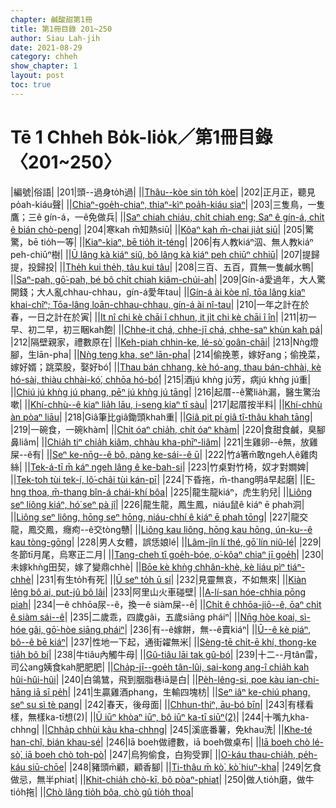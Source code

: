 ```yaml
---
chapter: 鹹酸甜第1冊
title: 第1冊目錄 201~250
author: Siau Lah-jih
date: 2021-08-29
category: chheh
show_chapter: 1
layout: post
toc: true
---
```


# Tē 1 Chheh Bo̍k-lio̍k／第1冊目錄 〈201~250〉

|編號|俗語|
|201|頭--過身to̍h過|
||[Thâu--kòe sin to̍h kòe](04-01.html)|
|202|正月正，聽見po̍ah-kiáu聲|
||[Chiaⁿ-goe̍h-chiaⁿ, thiaⁿ-kìⁿ poa̍h-kiáu siaⁿ](04-02.html)|
|203|三隻鳥，一隻鷹；三ê gín-á，一ê免做兵|
||[Saⁿ chiah chiáu, chi̍t chiah eng; Saⁿ ê gín-á, chi̍t ê bián chò-peng](04-03.html)|
|204|寒kah m̄知熱siū|
||[Kôaⁿ kah m̄-chai jia̍t siū](04-04.html)|
|205|驚驚，bē tio̍h一等|
||[Kiaⁿ-kiaⁿ, bē tio̍h it-téng](04-05.html)|
|206|有人教kiáⁿ泅、無人教kiáⁿ peh-chiūⁿ樹|
||[Ū lâng kà kiáⁿ siû, bô lâng kà kiáⁿ peh chiūⁿ chhiū](04-06.html)|
|207|提歸提，投歸投|
||[The̍h kui the̍h, tâu kui tâu](04-07.html)|
|208|三百、五百，買無一隻鹹水鴨|
||[Saⁿ-pah, gō͘-pah, bé bô chi̍t chiah kiâm-chúi-ah](04-08.html)|
|209|Gín-á愛過年，大人驚開錢；大人亂chhau-chhau，gín-á愛年tau|
||[Gín-á ài kòe nî, tōa lâng kiaⁿ khai-chîⁿ; Tōa-lâng loān-chhau-chhau, gín-á ài nî-tau](04-09.html)|
|210|一年之計在於春，一日之計在於寅|
||[It nî chi kè chāi î chhun, it ji̍t chi kè chāi î în](04-10.html)|
|211|初一早、初二早，初三睏kah飽|
||[Chhe-it chá, chhe-jī chá, chhe-saⁿ khùn kah pá](04-11.html)|
|212|隔壁親家，禮數原在|
||[Keh-piah chhin-ke, lé-sò͘ goân-chāi](04-12.html)|
|213|Nǹg燈腳，生lān-pha|
||[Nǹg teng kha, seⁿ lān-pha](04-13.html)|
|214|偷挽蔥，嫁好ang；偷挽菜，嫁好婿；跳菜股，娶好bó͘|
||[Thau bán chhang, kè hó-ang, thau bán-chhài, kè hó-sài, thiàu chhài-kó͘, chhōa hó-bó͘](04-14.html)|
|215|酒jú khǹg jú芳，病jú khǹg jú重|
||[Chiú jú khǹg jú phang, pēⁿ jú khǹg jú tāng](04-15.html)|
|216|起厝--ê驚lia̍h漏，醫生驚治嗽|
||[Khí-chhù--ê kiaⁿ lia̍h lāu, i-seng kiaⁿ tī sàu](04-16.html)|
|217|起厝按半料|
||[Khí-chhù àn pòaⁿ liāu](04-17.html)|
|218|Giâ筆比giâ鋤頭khah重|
||[Giâ pit pí giâ tî-thâu khah tāng](04-18.html)|
|219|一碗食，一碗khàm|
||[Chi̍t óaⁿ chia̍h, chi̍t óaⁿ khàm](04-19.html)|
|220|食甜食鹹，臭腳鼻liâm|
||[Chia̍h tiⁿ chia̍h kiâm, chhàu kha-phīⁿ-liâm](04-20.html)|
|221|生雞卵--ê無，放雞屎--ê有|
||[Seⁿ ke-nn̄g--ê bô, pàng ke-sái--ê ū](04-21.html)|
|222|竹á箸m̄敢ngeh人ê雞肉絲|
||[Tek-á-tī m̄ káⁿ ngeh lâng ê ke-bah-si](04-22.html)|
|223|竹桌對竹椅，奴才對𡢃婢|
||[Tek-toh tùi tek-í, lô͘-châi tùi kán-pī](04-23.html)|
|224|下昏拖，m̄-thang明á早起磨|
||[E-hng thoa, m̄-thang bîn-á chái-khí bôa](04-24.html)|
|225|龍生龍kiáⁿ，虎生豹兒|
||[Liông seⁿ liông kiáⁿ, hó͘ seⁿ pà jî](04-25.html)|
|226|龍生龍，鳳生鳳，niáu鼠ê kiáⁿ ē phah洞|
||[Liông seⁿ liông, hōng seⁿ hōng, niáu-chhí ê kiáⁿ ē phah tōng](04-26.html)|
|227|龍交龍，鳳交鳳，癮痀--ê交tòng戇|
||[Liông kau liông, hōng kau hōng, ún-ku--ê kau tòng-gōng](04-27.html)|
|228|男人女體，誤恁娘lé|
||[Lâm-jîn lí thé, gō͘ lín niû-lé](04-28.html)|
|229|冬節tī月尾，烏寒正二月|
||[Tang-cheh tī goe̍h-bóe, o͘-kôaⁿ chiaⁿ jī goe̍h](04-29.html)|
|230|未嫁khǹg田契，嫁了變鼎chhè|
||[Bōe kè khǹg chhân-khè, kè liáu pìⁿ tiáⁿ-chhè](04-30.html)|
|231|有生to̍h有死|
||[Ū seⁿ to̍h ū sí](05-01.html)|
|232|見靈無哀，不如無來|
||[Kiàn lêng bô ai, put-jû bô lâi](05-02.html)|
|233|阿里山火車碰壁|
||[A-lí-san hóe-chhia pōng piah](05-03.html)|
|234|一ê chhōa尿--ê，換一ê siàm屎--ê|
||[Chi̍t ê chhōa-jiō--ê, ōaⁿ chi̍t ê siàm sái--ê](05-04.html)|
|235|二歲乖，四歲gâi，五歲siāng pháiⁿ|
||[Nn̄g hòe koai, sì-hóe gâi, gō͘-hòe siāng pháiⁿ](05-05.html)|
|236|有--ê嫁餅，無--ê賣kiáⁿ|
||[Ū--ê kè piáⁿ, bô--ê bē kiáⁿ](05-06.html)|
|237|性地一下起，通街糴無米|
||[Sèng-tē chi̍t-ē khí, thong-ke tia̍h bô bí](05-07.html)|
|238|牛tiâu內觸牛母|
||[Gû-tiâu lāi tak gû-bó](05-08.html)|
|239|十二--月tân雷，司公ang姨食kah肥肥肥|
||[Cha̍p-jī--goe̍h tân-lûi, sai-kong ang-î chia̍h kah hûi-hûi-hûi](05-09.html)|
|240|白鴒鷥，飛到胭脂巷iā是白|
||[Pe̍h-lêng-si, poe kàu ian-chi-hāng iā sī pe̍h](05-10.html)|
|241|生贏雞酒phang，生輸四塊枋|
||[Seⁿ iâⁿ ke-chiú phang, seⁿ su sì tè pang](05-11.html)|
|242|春天，後母面|
||[Chhun-thiⁿ, āu-bó bīn](05-12.html)|
|243|有樣看樣，無樣ka-tī想(2)|
||[Ū iūⁿ khòaⁿ iūⁿ, bô iūⁿ ka-tī siūⁿ(2)](05-13.html)|
|244|十嘴九kha-chhng|
||[Chha̍p chhùi kàu kha-chhng](05-14.html)|
|245|溪底番薯，免khau洗|
||[Khe-té han-chî, bián khau-sé](05-15.html)|
|246|Iā boeh做禮數，iā boeh做桌布|
||[Iā boeh chò lé-sò͘, iā boeh chò toh-pò͘](05-16.html)|
|247|烏狗偷食，白狗受罪|
||[O͘-káu thau-chia̍h, pe̍h-káu siū-chōe](05-17.html)|
|248|豬頭m̄顧，顧香腳|
||[Ti-thâu m̄ kò͘, kò͘ hiuⁿ-kha](05-18.html)|
|249|乞食做忌，無半phiat|
||[Khit-chia̍h chò-kī, bô pòaⁿ-phiat](05-19.html)|
|250|做人tio̍h磨，做牛tio̍h拖|
||[Chò lâng tio̍h bôa, chò gû tio̍h thoa](05-20.html)|
